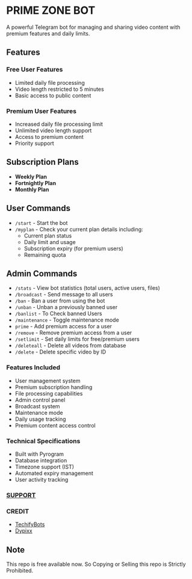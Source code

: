 # PRIME ZONE BOT

A powerful Telegram bot for managing and sharing video content with premium features and daily limits.

## Features

### Free User Features
- Limited daily file processing
- Video length restricted to 5 minutes
- Basic access to public content

### Premium User Features
- Increased daily file processing limit
- Unlimited video length support
- Access to premium content
- Priority support

## Subscription Plans

- **Weekly Plan**
- **Fortnightly Plan**
- **Monthly Plan**

## User Commands

- `/start` - Start the bot
- `/myplan` - Check your current plan details including:
  - Current plan status
  - Daily limit and usage
  - Subscription expiry (for premium users)
  - Remaining quota

## Admin Commands

- `/stats` - View bot statistics (total users, active users, files)
- `/broadcast` - Send message to all users
- `/ban` - Ban a user from using the bot
- `/unban` - Unban a previously banned user
- `/banlist` - To Check banned Users
- `/maintenance` - Toggle maintenance mode
- `prime` - Add premium access for a user
- `/remove` - Remove premium access from a user
- `/setlimit` - Set daily limits for free/premium users
- `/deleteall` - Delete all videos from database
- `/delete` - Delete specific video by ID

### Features Included
- User management system
- Premium subscription handling
- File processing capabilities
- Admin control panel
- Broadcast system
- Maintenance mode
- Daily usage tracking
- Premium content access control

### Technical Specifications
- Built with Pyrogram
- Database integration
- Timezone support (IST)
- Automated expiry management
- User activity tracking

### [SUPPORT](https://techifybots.github.io/PayWeb)

### CREDIT

 - [TechifyBots](https://github.com/TechifyBots)
 - [Dypixx](https://github.com/Dypixx)


## Note

This repo is free available now. So Copying or Selling this repo is Strictly Prohibited.


